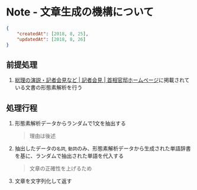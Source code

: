# Note - 文章生成の機構について

```Json
{
	"createdAt": [2018, 8, 25],
	"updatedAt": [2018, 8, 26]
}
```



## 前提処理
1.	[総理の演説・記者会見など | 記者会見 | 首相官邸ホームページ](https://www.kantei.go.jp/jp/98_abe/statement)に掲載されている文書の形態素解析を行う



## 処理行程
1.	形態素解析データからランダムで1文を抽出する
	> 理由は後述
2.	抽出したデータの`名詞`, `動詞`のみ、形態素解析データから生成された単語辞書を基に、ランダムで抽出された単語を代入する
	> 文章の正確性を上げるため
3.	文章を文字列化して返す